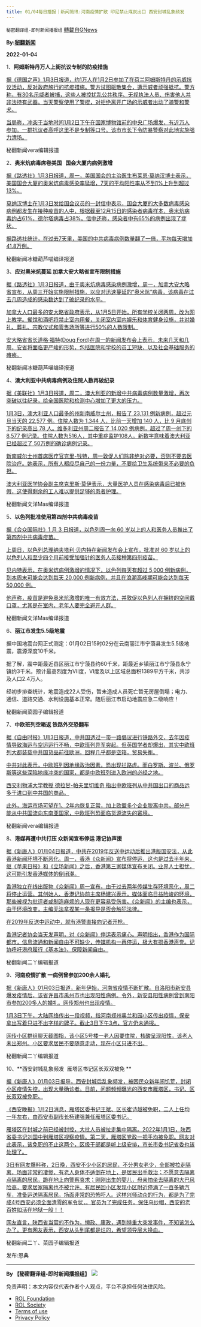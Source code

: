 ```yaml
---
title: 01/04每日播报｜新闻简讯:河南疫情扩散 印尼禁止煤炭出口 西安封城乱象频发
---
```

`秘密翻译组-即时新闻播报组` [轉載自GNews](https://gnews.org/zh-hans/1820709/)

**By:[秘翻新闻](https://gtv.org/video/id=61d40c0d31a71619b5747c95)**

**2022-01-0**4

1、**阿姆斯特丹万人上街抗议专制的防疫措施**

[据《德国之声》1月3日报道，约1万人在1月2日参加了在荷兰阿姆斯特丹的示威抗议活动，反对政府施行的抗疫措施。警方试图驱散集会，遭示威者顽强抵抗。警方称，有30名示威者被捕，这些人被控扰乱公共秩序、无视执法人员、伤害他人并非法持有武器。当天警察使用了警棍，对拒绝离开广场的示威者出动了骑警和警犬。](https://www.dw.com/zh/%E6%8A%97%E8%AE%AE%E5%81%9C%E6%91%86-%E9%98%BF%E5%A7%86%E6%96%AF%E7%89%B9%E4%B8%B9%E4%B8%87%E4%BA%BA%E9%9D%9E%E6%B3%95%E7%A4%BA%E5%A8%81/a-60315910)

[当局称，冲突于当地时间1月2日下午在国家博物馆前的中央广场爆发，有近万人参加。一群抗议者高呼这里不是专制等口号。该市市长下令防暴警察对此地实施强力清场。](https://www.dw.com/zh/%E6%8A%97%E8%AE%AE%E5%81%9C%E6%91%86-%E9%98%BF%E5%A7%86%E6%96%AF%E7%89%B9%E4%B8%B9%E4%B8%87%E4%BA%BA%E9%9D%9E%E6%B3%95%E7%A4%BA%E5%A8%81/a-60315910)

秘翻新闻vera编辑报道

2、**奥米炕病毒席卷美国   国会大厦内病例激增**

[据《路透社》1月3日报道，周一，美国国会的主治医生布莱恩‧莫纳汉博士表示，美国国会大厦的奥米炕病毒感染率猛增，7天的平均阳性率从不到1%上升到超过13%。](https://www.reuters.com/world/us/covid-19-infections-soar-us-congress-amid-omicron-surge-2022-01-03/)

[莫纳汉博士在1月3日发给国会议员的一封信中表示，国会大厦的大多数病毒感染病例都发生在接种疫苗的人中，根据截至12月15日的感染者病毒样本，奥米炕病毒约占61%，德尔塔病毒占38%。信中还称，感染者中有65%的病例出现了症状。](https://www.reuters.com/world/us/covid-19-infections-soar-us-congress-amid-omicron-surge-2022-01-03/)

[据路透社统计，在过去7天里，美国的中共病毒病例数量翻了一倍，平均每天增加41.8万例。](https://www.reuters.com/world/us/covid-19-infections-soar-us-congress-amid-omicron-surge-2022-01-03/)

秘翻新闻冰糖葫芦喵编译报道

3、**应对奥米炕蔓延 加拿大安大略省宣布限制措施**

[据《路透社》1月3日报道，由于奥米炕病毒感染病例激增，周一，加拿大安大略省宣布，从周三开始实施限制措施，以应对迅速蔓延的“奥米炕”病毒，该病毒在过去几周造成的感染数达到了破纪录的水平。](https://www.reuters.com/world/americas/canadas-ontario-province-announces-curbs-prevent-spread-omicron-tsunami-2022-01-03/)

[加拿大人口最多的安大略省政府表示，从1月5日开始，所有学校关闭两周，改为网上教学。餐馆和酒吧将禁止室内用餐，关闭室内室内娱乐和体育健身设施，并对婚礼、葬礼、宗教仪式和零售场所等进行50%的人数限制。](https://www.reuters.com/world/americas/canadas-ontario-province-announces-curbs-prevent-spread-omicron-tsunami-2022-01-03/)

[安大略省省长道格·福特(Doug Ford)在周一的新闻发布会上表示，未来几天和几周，安省将面临更严峻的形势，包括医院和学校的员工短缺，以及社会基础服务的瘫痪。](https://www.reuters.com/world/americas/canadas-ontario-province-announces-curbs-prevent-spread-omicron-tsunami-2022-01-03/)

秘翻新闻冰糖葫芦喵编译报道

4、**澳大利亚中共病毒病例及住院人数再破纪录**

[据《美联社》1月3日报道，周二，澳大利亚的新增中共病毒病例数量激增，再次突破以往纪录，给全国医院和检测中心增加了更大的压力。](https://apnews.com/article/coronavirus-pandemic-health-australia-victoria-new-south-wales-62ea6b772f1fe67994b7e94d0609d7f2)

[1月3日，澳大利亚人口最多的州新南威尔士州，报告了 23,131 例新病例，超过元旦当天的 22,577 例。住院人数为 1,344 人，比前一天增加 140 人，比 9 月底创下的纪录高出 78 人。维多利亚州周二报告了 14,020 例病例，超过了周一创下的 8,577 例记录。住院人数为516人，其中重症监护108人。新数字意味着澳大利亚已经超过了 50万例的确诊病例记录。](https://apnews.com/article/coronavirus-pandemic-health-australia-victoria-new-south-wales-62ea6b772f1fe67994b7e94d0609d7f2)

[新南威尔士州首席医疗官克里-钱特，周一敦促人们除非绝对必要，否则不要去医院治疗。她表示，所有人都应尽自己的一份力量，不要给卫生系统带来不必要的负担。](https://apnews.com/article/coronavirus-pandemic-health-australia-victoria-new-south-wales-62ea6b772f1fe67994b7e94d0609d7f2)

[澳大利亚医学协会副主席克里斯·莫伊表示，大量医护人员在感染病毒后已被休假，这使得剩余的工人难以提供足够的患者护理。](https://apnews.com/article/coronavirus-pandemic-health-australia-victoria-new-south-wales-62ea6b772f1fe67994b7e94d0609d7f2)

秘翻新闻文洋Mas编译报道

5、**以色列批准使用第四剂中共病毒疫苗**

[据《合众国际社》1 月 3 日报道，以色列周一向 60 岁以上的人和医务人员推出了第四剂中共病毒疫苗。](https://www.upi.com/Top_News/World-News/2022/01/03/fourth-dose-covid-19-vaccine-booster/8471641238411/)

[上周日，以色列总理纳夫塔利·贝内特在新闻发布会上宣布，批准对 60 岁以上的以色列人和至少四个月前接受加强针的医务人员接种第四剂疫苗。](https://www.upi.com/Top_News/World-News/2022/01/03/fourth-dose-covid-19-vaccine-booster/8471641238411/)

[贝内特表示，在奥米炕病例激增的情况下，以色列每天有超过 5,000 例新病例，到本周末可能会达到每天 20,000 例新病例，并且在浪潮高峰期可能会达到每天 50,000 例。](https://www.upi.com/Top_News/World-News/2022/01/03/fourth-dose-covid-19-vaccine-booster/8471641238411/)

[他声称，疫苗是避免奥米炕激增的唯一有效方法，并敦促以色列人在拥挤的空间戴口罩，尤其是在室内，老年人要完全避开人群。](https://www.upi.com/Top_News/World-News/2022/01/03/fourth-dose-covid-19-vaccine-booster/8471641238411/)

秘翻新闻文洋Mas编译报道

6、**丽江市发生5.5级地震**

据中国地震台网正式测定：01月02日15时02分在云南丽江市宁蒗县发生5.5级地震，震源深度10千米。

据了解，震中距最近县区丽江市宁蒗县约60千米，距最近乡镇丽江市宁蒗县永宁镇约3千米。预计最高烈度为VII度，VI度及以上区域总面积1389平方千米，共涉及人口2.4万人。

经初步排查统计，地震造成22人受伤，暂未造成人员死亡暂无房屋倒塌；电力、通信、道路交通、水利设施基本正常。随后丽江市启动地震应急二级响应！

秘翻新闻菜园子编辑报道

7、**中欧班列空箱返 铁路外交恐翻车**

[据《自由时报》1月3日报道，中共国透过一带一路倡议进行铁路外交，去年因疫情导致海运与空运运行不畅，中欧班列异军突起。但英国学者却爆出，其实中欧班列大都装载中共国货品前往欧洲，回程几乎都是空箱，贸易失衡。](https://ec.ltn.com.tw/article/breakingnews/3788905)

[中共对此表示，中欧班列因地缘政治因素，恐出现拦路虎。而白罗斯、波兰、俄罗斯等这些深陷地缘冲突的国家，都是中欧班列进入欧洲的必经之地。](https://ec.ltn.com.tw/article/breakingnews/3788905)

[西交利物浦大学教授 德拉甘-帕夫里切维奇 指出中欧班列从中共国出口的商品远多于进口到中共国的商品。](https://ec.ltn.com.tw/article/breakingnews/3788905)

[此外，海运市场可望在1、2年内恢复正常，加上欧盟多个企业脱离中共，部分产能从中共国流向东南亚国家，中欧班列恐面临货源流失的窘境。](https://ec.ltn.com.tw/article/breakingnews/3788905)

秘翻新闻vera编辑报道

8、**港媒再遭中共打压 众新闻宣布停运 港记协声援**

[据《新唐人》01月04日报道，中共在2019年反送中运动后推出港版国安法，从此香港新闻环境不断恶化。周一，香港《众新闻》宣布将停运，这也是过去半年来，继《苹果日报》和《立场新闻》之后，香港第三家媒体宣布关闭。业界人士担忧，这可能引发香港媒体的倒闭潮。](https://m.ntdtv.com/gb/2022/01/03/a103311643.html)

[香港独立在线出版物《众新闻》周一宣布，由于过去两年传媒生存环境恶化，周二将停止运营。其创始人、香港记协前主席杨建兴表示，媒体面临日益险峻的环境，那些被视为批评者或制造麻烦的人现在更容易受伤害。《众新闻》的主编也表示，由于环境改变，主编无法拿捏某一条报导是否会触犯法律。](https://m.ntdtv.com/gb/2022/01/03/a103311643.html)

[在2019年反送中运动中，就有港警直接向记者开枪。](https://m.ntdtv.com/gb/2022/01/03/a103311643.html)

[香港记者协会当天发声明，对《众新闻》停运表示痛心。声明指出，香港作为国际都市，信息流通和新闻自由不可缺少，传媒机构一再停运，极大有损香港声誉。记协呼吁港府履行《基本法》，保障新闻自由。](https://m.ntdtv.com/gb/2022/01/03/a103311643.html)

秘翻新闻二丫编辑报道

9、**河南疫情扩散 一病例曾参加200余人婚礼**

[据《新唐人》01月03日报道，新年伊始，河南省疫情不断扩散。自洛阳市新安县爆发疫情后，该省许昌市禹州市也出现阳性病例。令外，新安县阳性病例曾到南阳市参加200多人的婚礼。网传郑州也出现疫情。](https://m.ntdtv.com/gb/2022/01/03/a103311117.html)

[1月3日下午，大陆网络传出一段视频，指河南郑州奥兰和园小区传出疫情，保安拿出写着只进不出字样的牌子。截止3日下午3点，官方仍未通报。](https://m.ntdtv.com/gb/2022/01/03/a103311117.html)

[网传小区群组聊天截图指，该小区5号楼一老人因要住院，核酸呈现阳性，该老人未出郑州。小区要求居民不要随意走动，现在小区只进不出。](https://m.ntdtv.com/gb/2022/01/03/a103311117.html)

秘翻新闻二丫编辑报道

10、**西安封城乱象频发  雁塔区书记区长双双被免 **

[据《新唐人》01月03日报导，西安封城后乱象频发，被困民众新年闹饥荒，封闭小区疫情失控，出现大量确诊者。日前，问题频频曝光的西安市雁塔区，书记、区长双双被免职。](https://m.ntdtv.com/gb/2022/01/03/a103311191.html)

[《西安晚报》1月2日消息，雁塔区委书记王斌、区长崔诗越被免职，二人上任均一年左右，由西安市副市长杨建强兼任雁塔区委书记。](https://m.ntdtv.com/gb/2022/01/03/a103311191.html)

[雁塔区在封城之前已经被封控，大批人员被拉走集中隔离。2022年1月1日，陕西省委书记刘国中到雁塔区视察疫情。第二天，雁塔区党政一把手均被免职。网友对此表示，该免职的不止这两个，区级干部都是听上级安排，市长市委书记省委也该处理了。](https://m.ntdtv.com/gb/2022/01/03/a103311191.html)

[3日有网友爆料称，2日晚，西安不少小区的居民，不分男女老少，全部被拉走隔离，场面非常的凄惨，有老人身体不适倒在地上，是居民出手救治；不愿意去隔离点隔离的居民，跪在地上向警察哀求；刚刚出生的婴儿，母亲怕坐去隔离的大巴风险高，要求居家隔离也不被允许。有居民回小区发现小区附近停满了一百多辆汽车，准备运送隔离居民，场面非常的恐怖吓人。这样兴师动众的行为，都是为了完成4号西安必须全面清零的军令状，。官员为了完成任务，保住乌纱帽，西安的老百姓如活在地狱一般！！](https://m.ntdtv.com/gb/2022/01/03/a103311191.html)

[网友直言，陕西省当官的不作为，懒政、庸政，遇到特重大突发事件，不知该怎么办了。更有网友表示，西安从头到尾都是烂的，希望领导层大换血。](https://m.ntdtv.com/gb/2022/01/03/a103311191.html)

秘翻新闻二丫、菜园子编辑报道

发布:恩典

* * *

**By 【秘密翻译组-即时新闻播报组】**
![](https://assets.gnews.org/wp-content/uploads/2022/01/截圖-2021-12-28-00.48.35.png)
 

免责声明：本文内容仅代表作者个人观点，平台不承担任何法律风险。

- [ROL Foundation](https://rolfoundation.org/)
- [ROL Society](https://rolsociety.org/)
- [Terms of use](https://gnews.org/terms-of-use-3/)
- [Privacy Policy](https://gnews.org/privacy-policy/)
